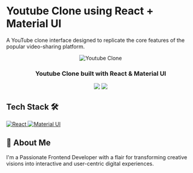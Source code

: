 # Youtube Clone using React + Material UI
A YouTube clone interface designed to replicate the core features of the popular video-sharing platform.

<div align="center">
    <img src="https://github.com/user-attachments/assets/3686ec9e-b061-452a-9b35-8a5de489159d" alt="Youtube Clone"/>
</div>

<div align="center">
<h3>Youtube Clone built with React & Material UI</h3>
</div>

<p align="center">
    <img src="https://img.shields.io/github/forks/kartikaysharma2004/surelysimpleart?style=for-the-badge" />
  <a href="https://youttubereplica.netlify.app/">
    <img src="https://img.shields.io/static/v1?label=&message=View%20Demo&style=for-the-badge&color=black&logo=vercel" />
  </a>
</p>

## Tech Stack 🛠️

<a href="https://react.dev/" target="_blank" rel="noreferrer">
    <img src="https://img.shields.io/badge/react-black.svg?style=for-the-badge&logo=react&logoColor=%2361DAFB&color=black" alt="React" />
  </a>
<a href="https://mui.com/material-ui/" target="_blank" rel="noreferrer">
    <img src="https://img.shields.io/badge/material_ui-%230081CB.svg?style=for-the-badge&logo=mui&logoColor=white&color=0081CB" alt="Material UI" />
  </a>

## 🚀 About Me
I'm a Passionate Frontend Developer with a flair for transforming creative visions into interactive and user-centric digital experiences.
